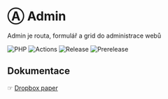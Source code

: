 # Ⓐ Admin
Admin je routa, formulář a grid do administrace webů

![PHP](https://img.shields.io/packagist/dependency-v/liquiddesign/admin/php)
![Actions](https://github.com/liquiddesign/admin/actions/workflows/php.yml/badge.svg)
![Release](https://img.shields.io/github/v/tag/liquiddesign/admin?sort=semver)
![Prerelease](https://img.shields.io/github/v/tag/liquiddesign/admin?include_prereleases&label=pre&sort=semver)

## Dokumentace
☞ [Dropbox paper](https://paper.dropbox.com/doc/A-Admin--A~or44eHJ23vAYEiW14NKLG9Ag-Aw8oDJLgwscssr7oK3Nrd)